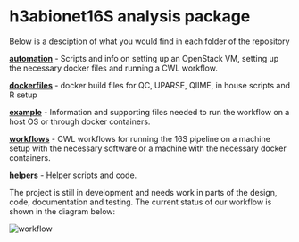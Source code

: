 # h3abionet16S analysis package

Below is a desciption of what you would find in each folder of the repository

**[automation](https://github.com/h3abionet/h3abionet16S/tree/master/automation)** - Scripts and info on setting up an OpenStack VM, setting up the necessary docker files and running a CWL workflow.

**[dockerfiles](https://github.com/h3abionet/h3abionet16S/tree/master/dockerfiles)** - docker build files for QC, UPARSE, QIIME, in house scripts and R setup

**[example](https://github.com/h3abionet/h3abionet16S/tree/master/example)** - Information and supporting files needed to run the workflow on a host OS or through docker containers.

**[workflows](https://github.com/h3abionet/h3abionet16S/tree/master/workflows)** - CWL workflows for running the 16S pipeline on a machine setup with the necessary software or a machine with the necessary docker containers.

**[helpers](https://github.com/h3abionet/h3abionet16S/tree/master/helpers)** - Helper scripts and code.

The project is still in development and needs work in parts of the design, code, documentation and testing. The current status of our workflow is shown in the diagram below:

![workflow](https://raw.githubusercontent.com/h3abionet/h3abionet16S/master/h3abionet16S_CWL_workflow.png "CWL workflow")

